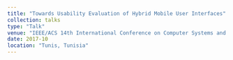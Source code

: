 ```yaml
---
title: "Towards Usability Evaluation of Hybrid Mobile User Interfaces"
collection: talks
type: "Talk"
venue: "IEEE/ACS 14th International Conference on Computer Systems and Applications (AICCSA)"
date: 2017-10
location: "Tunis, Tunisia"
---
```

